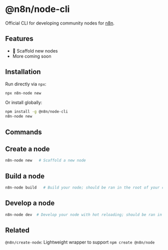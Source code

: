 # @n8n/node-cli

Official CLI for developing community nodes for [n8n](https://n8n.io).

## Features

- 🔧 Scaffold new nodes
- More coming soon

## Installation

Run directly via `npx`:

```bash
npx n8n-node new
```

Or install globally:

```bash
npm install -g @n8n/node-cli
n8n-node new
```

## Commands

## Create a node

```bash
n8n-node new   # Scaffold a new node
```

## Build a node

```bash
n8n-node build   # Build your node; should be ran in the root of your custom node
```

## Develop a node

```bash
n8n-node dev  # Develop your node with hot reloading; should be ran in the root of your custom node
```

## Related

`@n8n/create-node`: Lightweight wrapper to support `npm create @n8n/node`
